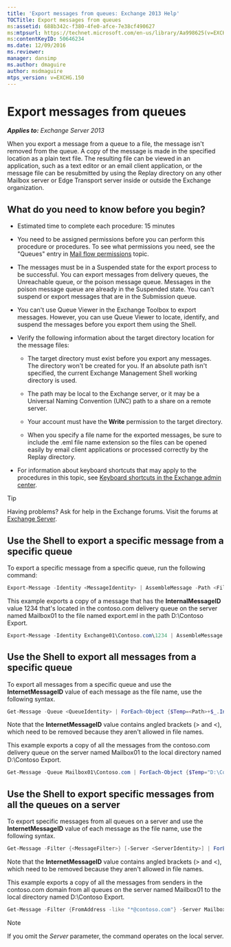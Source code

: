 ```yaml
---
title: 'Export messages from queues: Exchange 2013 Help'
TOCTitle: Export messages from queues
ms:assetid: 688b342c-f380-4fe0-afce-7e38cf490627
ms:mtpsurl: https://technet.microsoft.com/en-us/library/Aa998625(v=EXCHG.150)
ms:contentKeyID: 50646234
ms.date: 12/09/2016
ms.reviewer: 
manager: dansimp
ms.author: dmaguire
author: msdmaguire
mtps_version: v=EXCHG.150
---
```


# Export messages from queues

_**Applies to:** Exchange Server 2013_

When you export a message from a queue to a file, the message isn't removed from the queue. A copy of the message is made in the specified location as a plain text file. The resulting file can be viewed in an application, such as a text editor or an email client application, or the message file can be resubmitted by using the Replay directory on any other Mailbox server or Edge Transport server inside or outside the Exchange organization.

## What do you need to know before you begin?

- Estimated time to complete each procedure: 15 minutes

- You need to be assigned permissions before you can perform this procedure or procedures. To see what permissions you need, see the "Queues" entry in [Mail flow permissions](mail-flow-permissions-exchange-2013-help.md) topic.

- The messages must be in a Suspended state for the export process to be successful. You can export messages from delivery queues, the Unreachable queue, or the poison message queue. Messages in the poison message queue are already in the Suspended state. You can't suspend or export messages that are in the Submission queue.

- You can't use Queue Viewer in the Exchange Toolbox to export messages. However, you can use Queue Viewer to locate, identify, and suspend the messages before you export them using the Shell.

- Verify the following information about the target directory location for the message files:

  - The target directory must exist before you export any messages. The directory won't be created for you. If an absolute path isn't specified, the current Exchange Management Shell working directory is used.

  - The path may be local to the Exchange server, or it may be a Universal Naming Convention (UNC) path to a share on a remote server.

  - Your account must have the **Write** permission to the target directory.

  - When you specify a file name for the exported messages, be sure to include the .eml file name extension so the files can be opened easily by email client applications or processed correctly by the Replay directory.

- For information about keyboard shortcuts that may apply to the procedures in this topic, see [Keyboard shortcuts in the Exchange admin center](keyboard-shortcuts-in-the-exchange-admin-center-2013-help.md).

> [!TIP]
> Having problems? Ask for help in the Exchange forums. Visit the forums at [Exchange Server](https://go.microsoft.com/fwlink/p/?linkid=60612).

## Use the Shell to export a specific message from a specific queue

To export a specific message from a specific queue, run the following command:

```powershell
Export-Message -Identity <MessageIdentity> | AssembleMessage -Path <FilePath>\<FileName>.eml
```

This example exports a copy of a message that has the **InternalMessageID** value 1234 that's located in the contoso.com delivery queue on the server named Mailbox01 to the file named export.eml in the path D:\\Contoso Export.

```powershell
Export-Message -Identity Exchange01\Contoso.com\1234 | AssembleMessage -Path "D:\Contoso Export\export.eml"
```

## Use the Shell to export all messages from a specific queue

To export all messages from a specific queue and use the **InternetMessageID** value of each message as the file name, use the following syntax.

```powershell
Get-Message -Queue <QueueIdentity> | ForEach-Object {$Temp=<Path>+$_.InternetMessageID+".eml";$Temp=$Temp.Replace("<","_");$Temp=$Temp.Replace(">","_");Export-Message $_.Identity | AssembleMessage -Path $Temp}
```

Note that the **InternetMessageID** value contains angled brackets (\> and \<), which need to be removed because they aren't allowed in file names.

This example exports a copy of all the messages from the contoso.com delivery queue on the server named Mailbox01 to the local directory named D:\\Contoso Export.

```powershell
Get-Message -Queue Mailbox01\Contoso.com | ForEach-Object {$Temp="D:\Contoso Export\"+$_.InternetMessageID+".eml";$Temp=$Temp.Replace("<","_");$Temp=$Temp.Replace(">","_");Export-Message $_.Identity | AssembleMessage -Path $Temp}
```

## Use the Shell to export specific messages from all the queues on a server

To export specific messages from all queues on a server and use the **InternetMessageID** value of each message as the file name, use the following syntax.

```powershell
Get-Message -Filter {<MessageFilter>} [-Server <ServerIdentity>] | ForEach-Object {$Temp=<Path>+$_.InternetMessageID+".eml";$Temp=$Temp.Replace("<","_");$Temp=$Temp.Replace(">","_");Export-Message $_.Identity | AssembleMessage -Path $Temp}
```

Note that the **InternetMessageID** value contains angled brackets (\> and \<), which need to be removed because they aren't allowed in file names.

This example exports a copy of all the messages from senders in the contoso.com domain from all queues on the server named Mailbox01 to the local directory named D:\\Contoso Export.

```powershell
Get-Message -Filter {FromAddress -like "*@contoso.com"} -Server Mailbox01 | ForEach-Object {$Temp="D:\Contoso Export\"+$_.InternetMessageID+".eml";$Temp=$Temp.Replace("<","_");$Temp=$Temp.Replace(">","_");Export-Message $_.Identity | AssembleMessage -Path $Temp}
```

> [!NOTE]
> If you omit the <EM>Server</EM> parameter, the command operates on the local server.

